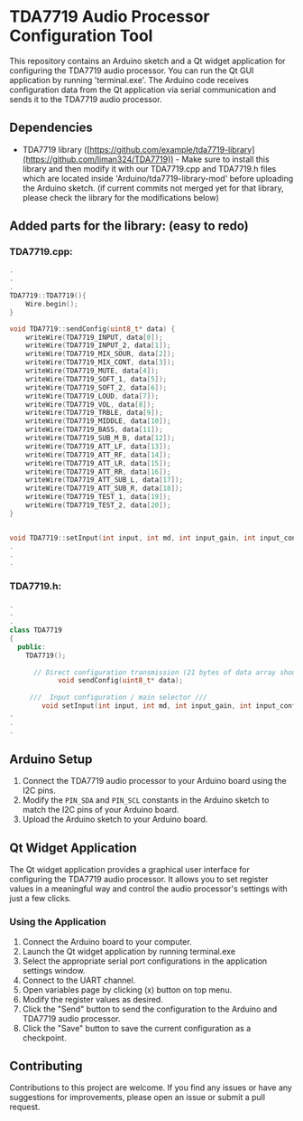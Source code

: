 # TDA7719 Audio Processor Configuration Tool

This repository contains an Arduino sketch and a Qt widget application for configuring the TDA7719 audio processor. You can run the Qt GUI application by running 'terminal.exe'. The Arduino code receives configuration data from the Qt application via serial communication and sends it to the TDA7719 audio processor.

## Dependencies

- TDA7719 library ([https://github.com/example/tda7719-library](https://github.com/liman324/TDA7719)) - Make sure to install this library and then modify it with our TDA7719.cpp and TDA7719.h files which are located inside 'Arduino/tda7719-library-mod' before uploading the Arduino sketch. (if current commits not merged yet for that library, please check the library for the modifications below)

## Added parts for the library: (easy to redo)

### TDA7719.cpp:
```cpp
.
.
.
TDA7719::TDA7719(){
	Wire.begin();
}

void TDA7719::sendConfig(uint8_t* data) {
    writeWire(TDA7719_INPUT, data[0]);
    writeWire(TDA7719_INPUT_2, data[1]);
    writeWire(TDA7719_MIX_SOUR, data[2]);
    writeWire(TDA7719_MIX_CONT, data[3]);
    writeWire(TDA7719_MUTE, data[4]);
    writeWire(TDA7719_SOFT_1, data[5]);
    writeWire(TDA7719_SOFT_2, data[6]);
    writeWire(TDA7719_LOUD, data[7]);
    writeWire(TDA7719_VOL, data[8]);
    writeWire(TDA7719_TRBLE, data[9]);
    writeWire(TDA7719_MIDDLE, data[10]);
    writeWire(TDA7719_BASS, data[11]);
    writeWire(TDA7719_SUB_M_B, data[12]);
    writeWire(TDA7719_ATT_LF, data[13]);
    writeWire(TDA7719_ATT_RF, data[14]);
    writeWire(TDA7719_ATT_LR, data[15]);
    writeWire(TDA7719_ATT_RR, data[16]);
    writeWire(TDA7719_ATT_SUB_L, data[17]);
    writeWire(TDA7719_ATT_SUB_R, data[18]);
    writeWire(TDA7719_TEST_1, data[19]);
    writeWire(TDA7719_TEST_2, data[20]);
}


void TDA7719::setInput(int input, int md, int input_gain, int input_conf){
.
.
.
```

### TDA7719.h:
```cpp
.
.
.
class TDA7719
{
  public:
    TDA7719();
	
	  // Direct configuration transmission (21 bytes of data array should be referenced)
		    void sendConfig(uint8_t* data);
		
     ///  Input configuration / main selector ///             
        void setInput(int input, int md, int input_gain, int input_conf); // int  0...7, 0...1, 0...1, 0...7 
.
.
.
```

## Arduino Setup

1. Connect the TDA7719 audio processor to your Arduino board using the I2C pins.
2. Modify the `PIN_SDA` and `PIN_SCL` constants in the Arduino sketch to match the I2C pins of your Arduino board.
3. Upload the Arduino sketch to your Arduino board.

## Qt Widget Application

The Qt widget application provides a graphical user interface for configuring the TDA7719 audio processor. It allows you to set register values in a meaningful way and control the audio processor's settings with just a few clicks.

### Using the Application

1. Connect the Arduino board to your computer.
2. Launch the Qt widget application by running terminal.exe
3. Select the appropriate serial port configurations in the application settings window.
4. Connect to the UART channel.
5. Open variables page by clicking (x) button on top menu.
7. Modify the register values as desired.
8. Click the "Send" button to send the configuration to the Arduino and TDA7719 audio processor.
9. Click the "Save" button to save the current configuration as a checkpoint.

## Contributing

Contributions to this project are welcome. If you find any issues or have any suggestions for improvements, please open an issue or submit a pull request.
